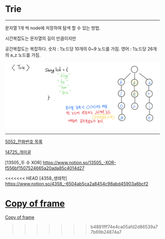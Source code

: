 # Trie

---

문자열 1개 씩 node에 저장하여 탐색 할 수 있는 방법.

시간복잡도는 문자열의 길이 만큼이지만

공간복잡도는 복잡하다.
  숫자 :  1노드당 10개의 0~9 노드를 가짐.
  영어 :  1노드당 26개의 a_z 노드를 가짐.

![Trie%2016d2c91250ab4012830d774891351551/Trie.png](Trie%2016d2c91250ab4012830d774891351551/Trie.png)

---

[5052_전화번호 목록](Trie%2016d2c91250ab4012830d774891351551/5052_%E1%84%8C%E1%85%A5%E1%86%AB%E1%84%92%E1%85%AA%E1%84%87%E1%85%A5%E1%86%AB%E1%84%92%E1%85%A9%20%E1%84%86%E1%85%A9%E1%86%A8%E1%84%85%E1%85%A9%E1%86%A8%207711ac833e69480c907ec3b55113a220.md)

[14725_개미굴](Trie%2016d2c91250ab4012830d774891351551/14725_%E1%84%80%E1%85%A2%E1%84%86%E1%85%B5%E1%84%80%E1%85%AE%E1%86%AF%20b63adb963db04152851ed211898fcfa8.md)

[13505_두 수 XOR] https://www.notion.so/13505_-XOR-f556bf1507524665a20ada85c4014d27

<<<<<<< HEAD
[4358_생태학] https://www.notion.so/4358_-6504ab5ca2a8454c98abd45903a6bcf2

[Copy of frame](Trie%2016d2c91250ab4012830d774891351551/Copy%20of%20frame%20f556bf1507524665a20ada85c4014d27.md)
=======
[Copy of frame](Trie%2016d2c91250ab4012830d774891351551/Copy%20of%20frame%20f556bf1507524665a20ada85c4014d27.md)
>>>>>>> b4881fff74e4ca05afd2d86539a77b69b24874a7
